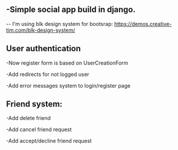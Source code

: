 

-Simple social app build in django.
-

--
I'm using blk design system for bootsrap:
https://demos.creative-tim.com/blk-design-system/

User authentication
-

-Now register form is based on UserCreationForm

-Add redirects for not logged user

-Add error messages system to login/register page


Friend system:
-

-Add delete friend

-Add cancel friend request

-Add accept/decline friend request




